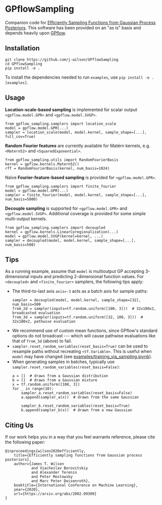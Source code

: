 # GPflowSampling
Companion code for [Efficiently Sampling Functions from Gaussian Process Posteriors](https://arxiv.org/abs/2002.09309). This software has been provided on an "as is" basis and depends heavily upon [GPflow](https://github.com/GPflow/GPflow). 


## Installation
```
git clone https://github.com/j-wilson/GPflowSampling
cd GPflowSampling
pip install -e .
```
To install the dependencies needed to run `examples`, use `pip install -e .[examples]`.


## Usage
**Location-scale-based sampling** is implemented for scalar output `<gpflow.model.GPR>` and `<gpflow.model.SVGP>`.
```
from gpflow_sampling.samplers import location_scale
model = gpflow.model.GPR(...)
sampler = location_scale(model, model.kernel, sample_shape=[...], full_cov=True)
```

**Random Fourier features** are currently available for Matérn kernels, e.g. `<Matern52>` and `<SquaredExponential>`.
```
from gpflow_sampling.utils import RandomFourierBasis
kernel = gpflow.kernels.Matern52()
rff = RandomFourierBasis(kernel, num_basis=1024)
```


Naïve **Fourier-feature-based sampling** is provided for `<gpflow.model.GPR>`.
```
from gpflow_sampling.samplers import finite_fourier
model = gpflow.model.GPR(...)
sampler = finite_fourier(model, model.kernel, sample_shape=[...], num_basis=5000)
```


**Decouple sampling** is supported for `<gpflow.model.GPR>` and `<gpflow.model.SVGP>`. Additional coverage is provided for some simple multi-output kernels.
```
from gpflow_sampling.samplers import decoupled
kernel = gpflow.kernels.LinearCoregionalization(...)
model = gpflow.model.SVGP(kernel=kernel, ...)
sampler = decoupled(model, model.kernel, sample_shape=[...], num_basis=500)
```

## Tips
As a running example, assume that `model` is multioutput GP accepting 3-dimensional inputs and predicting 2-dimensional function values. For  `<decoupled>` and `<finite_fourier>` samplers, the following tips apply:
- The third-to-last axis `axis=-3` acts as a batch axis for sample paths:
    ```
    sampler = decoupled(model, model.kernel, sample_shape=[32], num_basis=500
    from_2d = sampler(inputs=tf.random.uniform([100, 3]))  # 32x100x2, broadcasted evaluation
    from_3d = sampler(inputs=tf.random.uniform([32, 100, 3]))  # 32x100x2, pathwise evaluation
    ```
- We recommend use of custom mean functions, since GPflow's standard options do not broadcast --- which will cause pathwise evaluations like that of `from_3d` (above) to fail.
- `sampler.reset_random_variables(reset_basis=True)` can be used to resample paths without recreating `<tf.Variable>`. This is useful when `model` may have changed (see [examples/training_via_sampling.ipynb](examples/training_via_sampling.ipynb)).
- When generating samples in batches, typically use `sampler.reset_random_variables(reset_basis=False)`:
    ```
    a = []  # draws from a Gaussian distribution
    b = []  # draws from a Gaussian mixture
    x = tf.random.uniform([100, 3])
    for _ in range(10):
        sampler_a.reset_random_variables(reset_basis=False)
        a.append(sampler_a(x))  # drawn from the same Gaussian 

        sampler_b.reset_random_variables(reset_basis=True)
        b.append(sampler_b(x))  # drawn from a new Gaussian
    ```


## Citing Us
If our work helps you in a way that you feel warrants reference, please cite the following paper:
```
@inproceedings{wilson2020efficiently,
    title={Efficiently sampling functions from Gaussian process posteriors},
    author={James T. Wilson
            and Viacheslav Borovitskiy
            and Alexander Terenin
            and Peter Mostowsky
            and Marc Peter Deisenroth},
    booktitle={International Conference on Machine Learning},
    year={2020},
    url={https://arxiv.org/abs/2002.09309}
}
```
